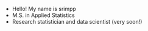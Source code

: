 - Hello! My name is srimpp
- M.S. in Applied Statistics
- Research statistician and data scientist (very soon!)

<!---
srimpp/srimpp is a ✨ special ✨ repository because its `README.md` (this file) appears on your GitHub profile.
You can click the Preview link to take a look at your changes.
--->
